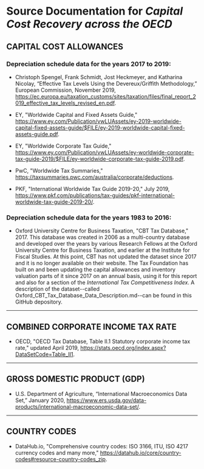# Source Documentation for _Capital Cost Recovery across the OECD_


## **CAPITAL COST ALLOWANCES**

### Depreciation schedule data for the years 2017 to 2019:

* Christoph Spengel, Frank Schmidt, Jost Heckmeyer, and Katharina Nicolay, “Effective Tax Levels Using the Devereux/Griffith Methodology,” European Commission, November 2019, https://ec.europa.eu/taxation_customs/sites/taxation/files/final_report_2019_effective_tax_levels_revised_en.pdf.

* EY, "Worldwide Capital and Fixed Assets Guide," https://www.ey.com/Publication/vwLUAssets/ey-2019-worldwide-capital-fixed-assets-guide/$FILE/ey-2019-worldwide-capital-fixed-assets-guide.pdf.

* EY, "Worldwide Corporate Tax Guide," https://www.ey.com/Publication/vwLUAssets/ey-worldwide-corporate-tax-guide-2019/$FILE/ey-worldwide-corporate-tax-guide-2019.pdf.

* PwC, "Worldwide Tax Summaries," https://taxsummaries.pwc.com/australia/corporate/deductions.

* PKF, "International Worldwide Tax Guide 2019-20," July 2019, https://www.pkf.com/publications/tax-guides/pkf-international-worldwide-tax-guide-2019-20/.

### Depreciation schedule data for the years 1983 to 2016:

* Oxford University Centre for Business Taxation, "CBT Tax Database," 2017. This database was created in 2006 as a multi-country database and developed over the years by various Research Fellows at the Oxford University Centre for Business Taxation, and earlier at the Institute for Fiscal Studies. 
At this point, CBT has not updated the dataset since 2017 and it is no longer available on their website. The Tax Foundation has built on and been updating the capital allowances and inventory valuation parts of it since 2017 on an annual basis, using it for this report and also for a section of the _International Tax Competitiveness Index_. A description of the dataset--called Oxford_CBT_Tax_Database_Data_Description.md--can be found in this GitHub depository.

____________________________________________________
## **COMBINED CORPORATE INCOME TAX RATE**
* OECD, "OECD Tax Database, Table II.1 Statutory corporate income tax rate," updated April 2019, https://stats.oecd.org/index.aspx?DataSetCode=Table_II1.

____________________________________________________
## **GROSS DOMESTIC PRODUCT (GDP)**

* U.S. Department of Agriculture, “International Macroeconomics Data Set,” January 2020, https://www.ers.usda.gov/data-products/international-macroeconomic-data-set/.


____________________________________________________
## **COUNTRY CODES**

* DataHub.io, "Comprehensive country codes: ISO 3166, ITU, ISO 4217 currency codes and many more," https://datahub.io/core/country-codes#resource-country-codes_zip.
